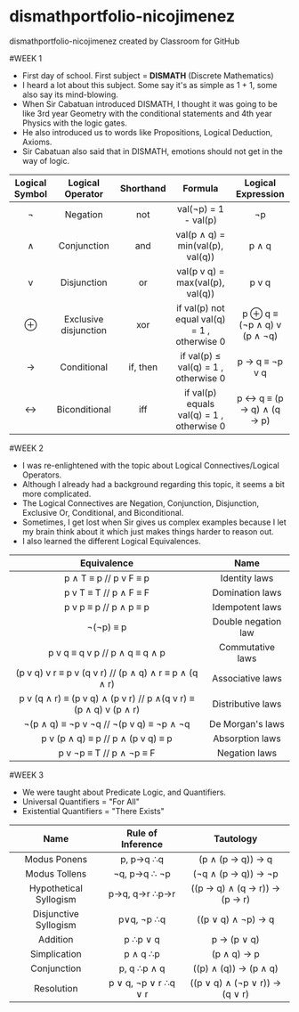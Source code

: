 # dismathportfolio-nicojimenez
dismathportfolio-nicojimenez created by Classroom for GitHub

#WEEK 1
* First day of school. First subject = __DISMATH__ (Discrete Mathematics)
* I heard a lot about this subject. Some say it's as simple as 1 + 1, some also say its mind-blowing.
* When Sir Cabatuan introduced DISMATH, I thought it was going to be like 3rd year Geometry with the conditional statements and 4th year Physics with the logic gates.
* He also introduced us to words like Propositions, Logical Deduction, Axioms.
* Sir Cabatuan also said that in DISMATH, emotions should not get in the way of logic.

| Logical Symbol  |  Logical Operator | Shorthand | Formula | Logical Expression |
| :-----: |:-------:|:-----:| :-------: | :-------: |
| ¬ |Negation | not | val(¬p) = 1 - val(p) | ¬p |
| ∧ | Conjunction | and | val(p ∧ q) = min(val(p), val(q)) | p ∧ q |
| v | Disjunction | or | val(p v q) = max(val(p), val(q)) | p v q |
| ⊕ | Exclusive disjunction | xor | if val(p)  not equal val(q) = 1 , otherwise  0|  p ⊕ q  ≡ (¬p ∧ q) v (p ∧ ¬q) |
| → | Conditional | if, then | if val(p)  ≤ val(q) = 1 , otherwise  0  | p → q ≡  ¬p v q |
| ↔ | Biconditional | iff | if val(p) equals val(q) = 1 , otherwise  0 |  p ↔ q ≡ (p → q) ∧ (q → p) |

#WEEK 2
* I was re-enlightened with the topic about Logical Connectives/Logical Operators.
* Although I already had a background regarding this topic, it seems a bit more complicated.
* The Logical Connectives are Negation, Conjunction, Disjunction, Exclusive Or, Conditional, and Biconditional.
* Sometimes, I get lost when Sir gives us complex examples because I let my brain think about it which just makes things harder to reason out.
* I also learned the different Logical Equivalences.

|                           Equivalence                          |         Name        |
|:--------------------------------------------------------------:|:-------------------:|
|                      p ∧ T ≡ p  //     p v F ≡ p               |    Identity laws    |
|                       p v T ≡ T  //    p ∧ F ≡ F               |   Domination laws   |
|                       p v p ≡ p //     p ∧ p ≡ p               |   Idempotent laws   |
|                            ¬(¬p) ≡ p                           | Double negation law |
|                   p v q ≡ q v p // p ∧ q ≡ q ∧ p               |   Commutative laws  |
|       (p v q) v r ≡ p v (q v r) // (p ∧ q) ∧ r ≡ p ∧ (q ∧ r)   |   Associative laws  |
| p v (q ∧ r) ≡ (p v q) ∧ (p v r) //  p ∧(q v r) ≡ (p ∧ q) v (p ∧ r) |  Distributive laws  |
|              ¬(p ∧ q) ≡ ¬p v ¬q // ¬(p v q) ≡ ¬p ∧ ¬q          |   De Morgan's laws  |
|                 p v (p ∧ q) ≡ p // p ∧ (p v q) ≡ p             |   Absorption laws   |
|                     p v ¬p ≡ T // p ∧ ¬p ≡ F                   |    Negation laws    |

#WEEK 3
* We were taught about Predicate Logic, and Quantifiers.
* Universal Quantifiers = "For All"
* Existential Quantifiers = "There Exists"


|         Name         |   Rule of Inference  |            Tautology           |
|:--------------------:|:--------------------:|:------------------------------:|
|    Modus Ponens      |      p, p→q ∴q       |        (p ∧ (p → q)) → q       |
|      Modus Tollens   |     ¬q, p→q ∴ ¬p     |       (¬q ∧ (p → q)) → ¬p      |
|Hypothetical Syllogism|     p→q, q→r ∴p→r    |  ((p → q) ∧ (q → r)) → (p → r) |
|Disjunctive Syllogism |      p∨q, ¬p ∴q      |       ((p ∨ q) ∧ ¬p) → q       |
|      Addition        |       p ∴p ∨ q       |           p → (p ∨ q)          |
|      Simplication    |       p ∧ q ∴p       |           (p ∧ q) → p          |
|       Conjunction    |      p, q ∴p ∧ q     |      ((p) ∧ (q)) → (p ∧ q)     |
|      Resolution      | p ∨ q, ¬p ∨ r ∴q ∨ r | ((p ∨ q) ∧ (¬p ∨ r)) → (q ∨ r) |

